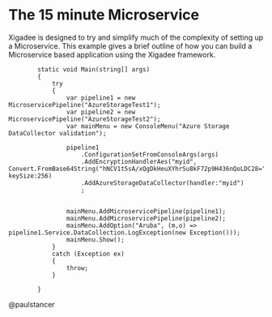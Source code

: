 # The 15 minute Microservice

Xigadee is designed to try and simplify much of the complexity of setting up a Microservice. This example gives a brief outline of how you can build a Microservice based application using the Xigadee framework.

```
        static void Main(string[] args)
        {
            try
            {
                var pipeline1 = new MicroservicePipeline("AzureStorageTest1");
                var pipeline2 = new MicroservicePipeline("AzureStorageTest2");
                var mainMenu = new ConsoleMenu("Azure Storage DataCollector validation");

                pipeline1
                    .ConfigurationSetFromConsoleArgs(args)
                    .AddEncryptionHandlerAes("myid", Convert.FromBase64String("hNCV1t5sA/xQgDkHeuXYhrSu8kF72p9H436nQoLDC28="), keySize:256)
                    .AddAzureStorageDataCollector(handler:"myid")
                    ;

                
                mainMenu.AddMicroservicePipeline(pipeline1);
                mainMenu.AddMicroservicePipeline(pipeline2);
                mainMenu.AddOption("Aruba", (m,o) => pipeline1.Service.DataCollection.LogException(new Exception()));
                mainMenu.Show();
            }
            catch (Exception ex)
            {
                throw;
            }

        }
```

@paulstancer 
